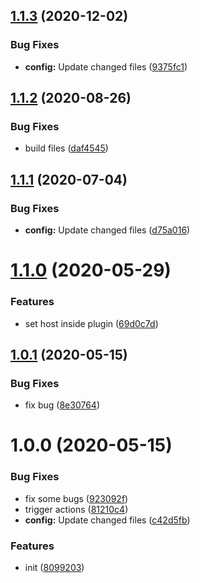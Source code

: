 ## [1.1.3](https://github.com/dword-design/semantic-release-vserver/compare/v1.1.2...v1.1.3) (2020-12-02)


### Bug Fixes

* **config:** Update changed files ([9375fc1](https://github.com/dword-design/semantic-release-vserver/commit/9375fc1fa77e15872fa8c55a7875b2efc3f90d13))

## [1.1.2](https://github.com/dword-design/semantic-release-vserver/compare/v1.1.1...v1.1.2) (2020-08-26)


### Bug Fixes

* build files ([daf4545](https://github.com/dword-design/semantic-release-vserver/commit/daf45455984883d958240d28281ab64e220efedf))

## [1.1.1](https://github.com/dword-design/semantic-release-vserver/compare/v1.1.0...v1.1.1) (2020-07-04)


### Bug Fixes

* **config:** Update changed files ([d75a016](https://github.com/dword-design/semantic-release-vserver/commit/d75a016b37b675df28a3a962e5f30e93640cdb58))

# [1.1.0](https://github.com/dword-design/semantic-release-vserver/compare/v1.0.1...v1.1.0) (2020-05-29)


### Features

* set host inside plugin ([69d0c7d](https://github.com/dword-design/semantic-release-vserver/commit/69d0c7d8d9cf582776b5050ac2afb15da63b761c))

## [1.0.1](https://github.com/dword-design/semantic-release-vserver/compare/v1.0.0...v1.0.1) (2020-05-15)


### Bug Fixes

* fix bug ([8e30764](https://github.com/dword-design/semantic-release-vserver/commit/8e30764dc22badafb557113c711cd9d15eab99b4))

# 1.0.0 (2020-05-15)


### Bug Fixes

* fix some bugs ([923092f](https://github.com/dword-design/semantic-release-vserver/commit/923092fb686924e34a5e89146a79aef626d357fd))
* trigger actions ([81210c4](https://github.com/dword-design/semantic-release-vserver/commit/81210c4a15ee7703173e8bc1fa06018506db18bb))
* **config:** Update changed files ([c42d5fb](https://github.com/dword-design/semantic-release-vserver/commit/c42d5fbff94aac0446de02023c6a3686de93c76a))


### Features

* init ([8099203](https://github.com/dword-design/semantic-release-vserver/commit/8099203adff4560fb19a0c123b643ece2a3fb06b))

